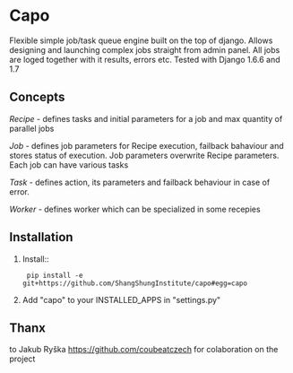 Capo
====

Flexible simple job/task queue engine built on the top of django.
Allows designing and launching complex jobs straight from admin panel.
All jobs are loged together with it results, errors etc. Tested with Django 1.6.6 and 1.7

Concepts
--------

*Recipe* - defines tasks and initial parameters for a job and max quantity of parallel jobs

*Job* - defines job parameters for Recipe execution, failback bahaviour and stores status of execution. Job parameters overwrite Recipe parameters. Each job can have various tasks

*Task* - defines action, its parameters and failback behaviour in case of error.

*Worker* - defines worker which can be specialized in some recepies


Installation
------------


1. Install::
    
        pip install -e git+https://github.com/ShangShungInstitute/capo#egg=capo

2. Add "capo" to your INSTALLED_APPS in "settings.py"


Thanx
-----
to Jakub Ryška https://github.com/coubeatczech for colaboration on the project


